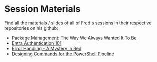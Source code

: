 # Session Materials

Find all the materials / slides of all of Fred's sessions in their respective repositories on his github:

+ [Package Management: The Way We Always Wanted It To Be](https://github.com/FriedrichWeinmann/P2025-PSConfEU-PackageManagement)
+ [Entra Authentication 101](https://github.com/FriedrichWeinmann/P2025-PSConfEU-EntraAuthentication)
+ [Error Handling - A Mystery in Red](https://github.com/FriedrichWeinmann/P2025-PSConfEU-ErrorHandling)
+ [Designing Commands for the PowerShell Pipeline](https://github.com/FriedrichWeinmann/P2025-PSConfEU-FunctionsForPipeline)
